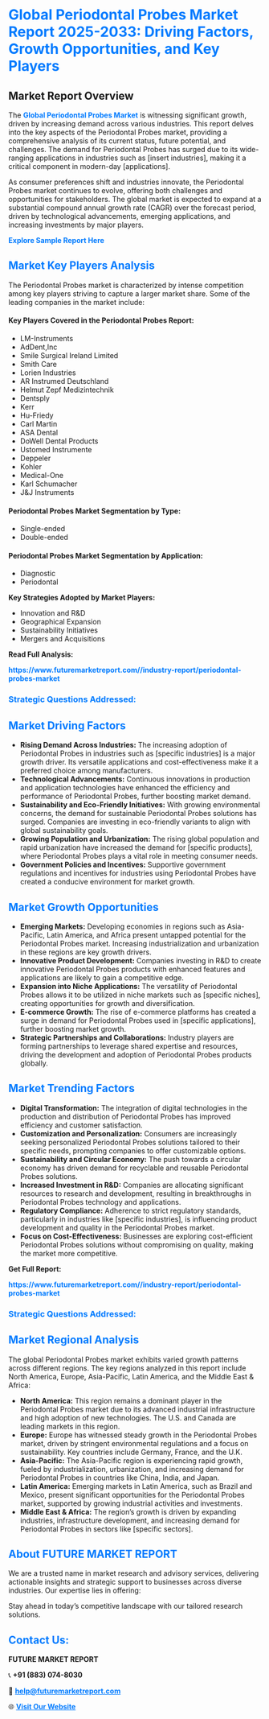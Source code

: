 <h1 style="color: #007BFF;">Global Periodontal Probes Market Report 2025-2033: Driving Factors, Growth Opportunities, and Key Players</h1>

<section id="overview">
<h2>Market Report Overview</h2>
<p>The <a href="https://www.futuremarketreport.com//industry-report/periodontal-probes-market" style="color: #007BFF; text-decoration: none;"><strong>Global Periodontal Probes Market</strong></a> is witnessing significant growth, driven by increasing demand across various industries. This report delves into the key aspects of the Periodontal Probes market, providing a comprehensive analysis of its current status, future potential, and challenges. The demand for Periodontal Probes has surged due to its wide-ranging applications in industries such as [insert industries], making it a critical component in modern-day [applications].</p>
<p>As consumer preferences shift and industries innovate, the Periodontal Probes market continues to evolve, offering both challenges and opportunities for stakeholders. The global market is expected to expand at a substantial compound annual growth rate (CAGR) over the forecast period, driven by technological advancements, emerging applications, and increasing investments by major players.</p>
</section>

<section id="overview">
<p><a href="https://www.futuremarketreport.com//request-sample/reportId=56634" style="color: #007BFF; text-decoration: none;"><strong>Explore Sample Report Here</strong></a></p>
</section>

<section id="key-players">
<h2 style="color: #007BFF;">Market Key Players Analysis</h2>
<p>The Periodontal Probes market is characterized by intense competition among key players striving to capture a larger market share. Some of the leading companies in the market include:</p>
<h4>Key Players Covered in the Periodontal Probes Report:</h4>
<ul><li>LM-Instruments</li><li>AdDent,Inc</li><li>Smile Surgical Ireland Limited</li><li>Smith Care</li><li>Lorien Industries</li><li>AR Instrumed Deutschland</li><li>Helmut Zepf Medizintechnik</li><li>Dentsply</li><li>Kerr</li><li>Hu-Friedy</li><li>Carl Martin</li><li>ASA Dental</li><li>DoWell Dental Products</li><li>Ustomed Instrumente</li><li>Deppeler</li><li>Kohler</li><li>Medical-One</li><li>Karl Schumacher</li><li>J&amp;J Instruments</li></ul>
<h4>Periodontal Probes Market Segmentation by Type:</h4>
<ul><li>Single-ended</li><li>Double-ended</li></ul>

<h4>Periodontal Probes Market Segmentation by Application:</h4>
<ul><li>Diagnostic</li><li>Periodontal</li></ul>
<p><strong>Key Strategies Adopted by Market Players:</strong></p>
<ul>
<li>Innovation and R&D</li>
<li>Geographical Expansion</li>
<li>Sustainability Initiatives</li>
<li>Mergers and Acquisitions</li>
</ul>
</section>

<section>
<p><strong>Read Full Analysis: </strong></p><a href="https://www.futuremarketreport.com//industry-report/periodontal-probes-market" style="color: #007BFF; text-decoration: none;"><strong>https://www.futuremarketreport.com//industry-report/periodontal-probes-market</strong></a>
<h3 style="color: #007BFF;">Strategic Questions Addressed:</h3>
</section>

<section id="driving-factors">
<h2 style="color: #007BFF;">Market Driving Factors</h2>
<ul>
<li><strong>Rising Demand Across Industries:</strong> The increasing adoption of Periodontal Probes in industries such as [specific industries] is a major growth driver. Its versatile applications and cost-effectiveness make it a preferred choice among manufacturers.</li>
<li><strong>Technological Advancements:</strong> Continuous innovations in production and application technologies have enhanced the efficiency and performance of Periodontal Probes, further boosting market demand.</li>
<li><strong>Sustainability and Eco-Friendly Initiatives:</strong> With growing environmental concerns, the demand for sustainable Periodontal Probes solutions has surged. Companies are investing in eco-friendly variants to align with global sustainability goals.</li>
<li><strong>Growing Population and Urbanization:</strong> The rising global population and rapid urbanization have increased the demand for [specific products], where Periodontal Probes plays a vital role in meeting consumer needs.</li>
<li><strong>Government Policies and Incentives:</strong> Supportive government regulations and incentives for industries using Periodontal Probes have created a conducive environment for market growth.</li>
</ul>
</section>

<section id="growth-opportunities">
<h2 style="color: #007BFF;">Market Growth Opportunities</h2>
<ul>
<li><strong>Emerging Markets:</strong> Developing economies in regions such as Asia-Pacific, Latin America, and Africa present untapped potential for the Periodontal Probes market. Increasing industrialization and urbanization in these regions are key growth drivers.</li>
<li><strong>Innovative Product Development:</strong> Companies investing in R&D to create innovative Periodontal Probes products with enhanced features and applications are likely to gain a competitive edge.</li>
<li><strong>Expansion into Niche Applications:</strong> The versatility of Periodontal Probes allows it to be utilized in niche markets such as [specific niches], creating opportunities for growth and diversification.</li>
<li><strong>E-commerce Growth:</strong> The rise of e-commerce platforms has created a surge in demand for Periodontal Probes used in [specific applications], further boosting market growth.</li>
<li><strong>Strategic Partnerships and Collaborations:</strong> Industry players are forming partnerships to leverage shared expertise and resources, driving the development and adoption of Periodontal Probes products globally.</li>
</ul>
</section>

<section id="trending-factors">
<h2 style="color: #007BFF;">Market Trending Factors</h2>
<ul>
<li><strong>Digital Transformation:</strong> The integration of digital technologies in the production and distribution of Periodontal Probes has improved efficiency and customer satisfaction.</li>
<li><strong>Customization and Personalization:</strong> Consumers are increasingly seeking personalized Periodontal Probes solutions tailored to their specific needs, prompting companies to offer customizable options.</li>
<li><strong>Sustainability and Circular Economy:</strong> The push towards a circular economy has driven demand for recyclable and reusable Periodontal Probes solutions.</li>
<li><strong>Increased Investment in R&D:</strong> Companies are allocating significant resources to research and development, resulting in breakthroughs in Periodontal Probes technology and applications.</li>
<li><strong>Regulatory Compliance:</strong> Adherence to strict regulatory standards, particularly in industries like [specific industries], is influencing product development and quality in the Periodontal Probes market.</li>
<li><strong>Focus on Cost-Effectiveness:</strong> Businesses are exploring cost-efficient Periodontal Probes solutions without compromising on quality, making the market more competitive.</li>
</ul>
</section>

<section>
<p><strong>Get Full Report: </strong></p><a href="https://www.futuremarketreport.com//industry-report/periodontal-probes-market" style="color: #007BFF; text-decoration: none;"><strong>https://www.futuremarketreport.com//industry-report/periodontal-probes-market</strong></a>
<h3 style="color: #007BFF;">Strategic Questions Addressed:</h3>
</section>


<section id="regional-analysis">
<h2 style="color: #007BFF;">Market Regional Analysis</h2>
<p>The global Periodontal Probes market exhibits varied growth patterns across different regions. The key regions analyzed in this report include North America, Europe, Asia-Pacific, Latin America, and the Middle East & Africa:</p>
<ul>
<li><strong>North America:</strong> This region remains a dominant player in the Periodontal Probes market due to its advanced industrial infrastructure and high adoption of new technologies. The U.S. and Canada are leading markets in this region.</li>
<li><strong>Europe:</strong> Europe has witnessed steady growth in the Periodontal Probes market, driven by stringent environmental regulations and a focus on sustainability. Key countries include Germany, France, and the U.K.</li>
<li><strong>Asia-Pacific:</strong> The Asia-Pacific region is experiencing rapid growth, fueled by industrialization, urbanization, and increasing demand for Periodontal Probes in countries like China, India, and Japan.</li>
<li><strong>Latin America:</strong> Emerging markets in Latin America, such as Brazil and Mexico, present significant opportunities for the Periodontal Probes market, supported by growing industrial activities and investments.</li>
<li><strong>Middle East & Africa:</strong> The region’s growth is driven by expanding industries, infrastructure development, and increasing demand for Periodontal Probes in sectors like [specific sectors].</li>
</ul>
</section>

<footer>
<h2 style="color: #007BFF;">About FUTURE MARKET REPORT</h2>
<p>We are a trusted name in market research and advisory services, delivering actionable insights and strategic support to businesses across diverse industries. Our expertise lies in offering:</p>

<p>Stay ahead in today’s competitive landscape with our tailored research solutions.</p>

<h2 style="color: #007BFF;">Contact Us:</h2>
<p><strong>FUTURE MARKET REPORT</strong></p>
<p>📞 <strong>+91 (883) 074-8030</strong></p>
<p>📧 <strong><a href="mailto:help@futuremarketreport.com" style="color: #007BFF;">help@futuremarketreport.com</a></strong></p>
<p>🌐 <strong><a href="https://www.futuremarketreport.com/" style="color: #007BFF;">Visit Our Website</a></strong></p>
</footer>